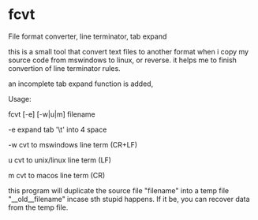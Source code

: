 # fcvt
File format converter, line terminator, tab expand

this is a small tool that convert text files to another format
when i copy my source code from mswindows to linux, or reverse.
it helps me to finish convertion of line terminator rules.

an incomplete tab expand function is added, 

Usage:

fcvt [-e] [-w|u|m] filename

-e  expand tab '\t' into 4 space

-w  cvt to mswindows line term (CR+LF)

 u  cvt to unix/linux line term (LF)
 
 m  cvt to macos line term (CR)
 
this program will duplicate the source file "filename" into a temp file "__old__filename"
incase sth stupid happens. If it be, you can recover data from the temp file.
